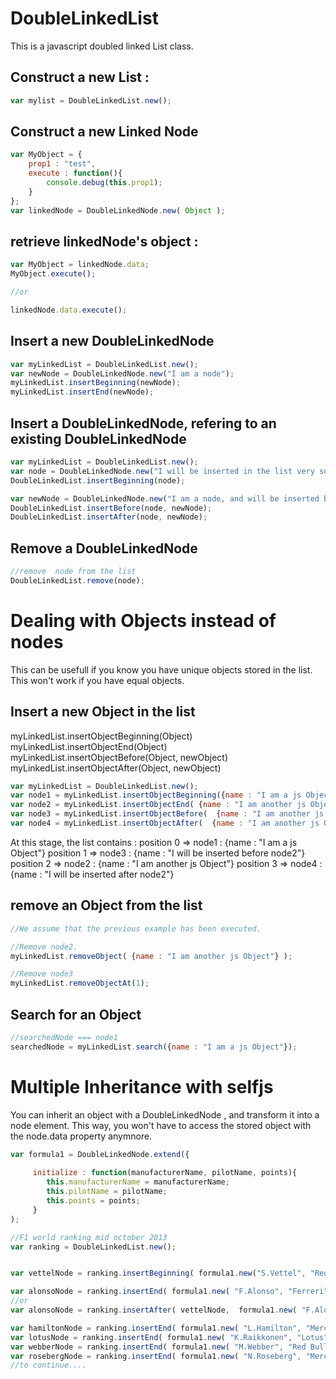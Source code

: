 DoubleLinkedList
================

This is a javascript doubled linked List class.

Construct a new List : 
----------------------

```javascript
var mylist = DoubleLinkedList.new();
```

Construct a new Linked Node
---------------------------
```javascript
var MyObject = {
	prop1 : "test",
	execute : function(){
		console.debug(this.prop1);
	}
};
var linkedNode = DoubleLinkedNode.new( Object );
```

retrieve linkedNode's object : 
------------------------------
```javascript
var MyObject = linkedNode.data;
MyObject.execute();

//or

linkedNode.data.execute();
```

Insert a new DoubleLinkedNode
-----------------------------

```javascript
var myLinkedList = DoubleLinkedList.new();
var newNode = DoubleLinkedNode.new("I am a node");
myLinkedList.insertBeginning(newNode);
myLinkedList.insertEnd(newNode);
```

Insert a DoubleLinkedNode, refering to an existing DoubleLinkedNode
-------------------------------------------------------------------


```javascript
var myLinkedList = DoubleLinkedList.new();
var node = DoubleLinkedNode.new("I will be inserted in the list very soon");
DoubleLinkedList.insertBeginning(node);

var newNode = DoubleLinkedNode.new("I am a node, and will be inserted before and after 'node'");
DoubleLinkedList.insertBefore(node, newNode);
DoubleLinkedList.insertAfter(node, newNode);

```

Remove a DoubleLinkedNode
-------------------------

```javascript
//remove  node from the list
DoubleLinkedList.remove(node);
```

Dealing with Objects instead of nodes
=====================================

This can be usefull if you know you have unique objects stored in the list. 
This won't work if you have equal objects.

Insert a new Object in the list
-------------------------------

myLinkedList.insertObjectBeginning(Object)
myLinkedList.insertObjectEnd(Object)
myLinkedList.insertObjectBefore(Object, newObject)
myLinkedList.insertObjectAfter(Object, newObject)

```javascript
var myLinkedList = DoubleLinkedList.new();
var node1 = myLinkedList.insertObjectBeginning({name : "I am a js Object"});
var node2 = myLinkedList.insertObjectEnd( {name : "I am another js Object"} );
var node3 = myLinkedList.insertObjectBefore(  {name : "I am another js Object"} ,  {name : "I will be inserted before node2"}  );
var node4 = myLinkedList.insertObjectAfter(  {name : "I am another js Object"} ,  {name : "I will be inserted after node2"}  );
```
At this stage, the list contains : 
position 0 => node1 : {name : "I am a js Object"}
position 1 => node3 : {name : "I will be inserted before node2"} 
position 2 => node2 : {name : "I am another js Object"}
position 3 => node4 : {name : "I will be inserted after node2"}


remove an Object from the list
------------------------------

```javascript
//We assume that the previous example has been executed.

//Remove node2.
myLinkedList.removeObject( {name : "I am another js Object"} ); 

//Remove node3
myLinkedList.removeObjectAt(1);

```

Search for an Object
--------------------

```javascript
//searchedNode === node1
searchedNode = myLinkedList.search({name : "I am a js Object"});
```


Multiple Inheritance with selfjs
================================

You can inherit an object with a DoubleLinkedNode , and transform it into a node element. 
This way, you won't have to access the stored object with the node.data property anymnore.


```javascript
var formula1 = DoubleLinkedNode.extend({
     
     initialize : function(manufacturerName, pilotName, points){
        this.manufacturerName = manufacturerName;
        this.pilotName = pilotName;
        this.points = points;
     }
);

//F1 world ranking mid october 2013
var ranking = DoubleLinkedList.new();


var vettelNode = ranking.insertBeginning( formula1.new("S.Vettel", "Red Bull Racing", 247);

var alonsoNode = ranking.insertEnd( formula1.new( "F.Alonso", "Ferreri", 187);
//or
var alonsoNode = ranking.insertAfter( vettelNode,  formula1.new( "F.Alonso", "Ferreri", 187);

var hamiltonNode = ranking.insertEnd( formula1.new( "L.Hamilton", "Mercedes Benz", 151);
var lotusNode = ranking.insertEnd( formula1.new( "K.Raikkonen", "Lotus", 149);
var webberNode = ranking.insertEnd( formula1.new( "M.Webber", "Red Bull Racing", 130);
var rosebergNode = ranking.insertEnd( formula1.new( "N.Roseberg", "Mercedes Benz", 116);
//to continue....
```


 
 
 
 
 
 














